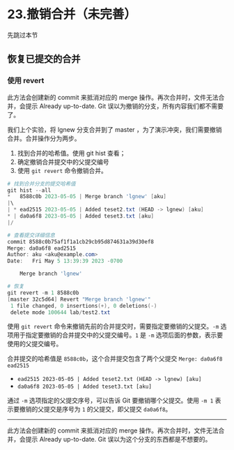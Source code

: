 # 23.撤销合并（未完善）

先跳过本节

## 恢复已提交的合并

### 使用 revert

此方法会创建新的 commit 来抵消对应的 merge 操作。再次合并时，文件无法合并，会提示 Already up-to-date. Git 误以为撤销的分支，所有内容我们都不需要了。

我们上个实验，将 lgnew 分支合并到了 master ，为了演示冲突，我们需要撤销合并。合并操作分为两步。

1. 找到合并的哈希值。使用 git hist 查看；
2. 确定撤销合并提交中的父提交编号
3. 使用 `git revert` 命令撤销合并。

```powershell
# 找到合并分支的提交哈希值
git hist --all
*   8588c0b 2023-05-05 | Merge branch 'lgnew' [aku]
|\
| * ead2515 2023-05-05 | Added teset2.txt (HEAD -> lgnew) [aku]
* | da0a6f8 2023-05-05 | Added teset3.txt [aku]
|/

# 查看提交详细信息
commit 8588c0b75af1f1a1cb29cb95d874631a39d30ef8
Merge: da0a6f8 ead2515
Author: aku <aku@example.com>
Date:   Fri May 5 13:39:39 2023 -0700

    Merge branch 'lgnew'

# 恢复
git revert -m 1 8588c0b
[master 32c5d64] Revert "Merge branch 'lgnew'"
 1 file changed, 0 insertions(+), 0 deletions(-)
 delete mode 100644 lab/test2.txt
```

使用 `git revert` 命令来撤销先前的合并提交时，需要指定要撤销的父提交。`-m` 选项用于指定要撤销的合并提交中的父提交编号。`1` 是 `-m` 选项后面的参数，表示要使用的父提交编号。

合并提交的哈希值是 `8588c0b`，这个合并提交包含了两个父提交 `Merge: da0a6f8 ead2515`

- `ead2515 2023-05-05 | Added teset2.txt (HEAD -> lgnew) [aku]`
- `da0a6f8 2023-05-05 | Added teset3.txt [aku]`

通过 `-m` 选项指定的父提交序号，可以告诉 Git 要撤销哪个父提交。使用 `-m 1` 表示要撤销的父提交是序号为 `1` 的父提交，即父提交 `da0a6f8`。

---

此方法会创建新的 commit 来抵消对应的 merge 操作。再次合并时，文件无法合并，会提示 Already up-to-date. Git 误以为这个分支的东西都是不想要的。
